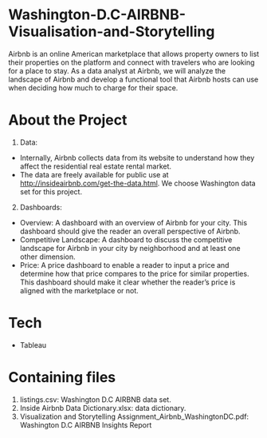 # Washington-D.C-AIRBNB-Visualisation-and-Storytelling
Airbnb is an online American marketplace that allows property owners to list their properties on the platform and connect with travelers who are looking for a place to stay. As a data analyst at Airbnb, we will analyze the landscape of Airbnb and develop a functional tool that Airbnb hosts can use when deciding how much to charge for their space.

# About the Project
1. Data: 
- Internally, Airbnb collects data from its website to understand how they affect the residential real estate rental market. 
- The data are freely available for public use at http://insideairbnb.com/get-the-data.html. We choose Washington data set for this project.
2. Dashboards:
- Overview: A dashboard with an overview of Airbnb for your city. This dashboard should give the reader an overall perspective of Airbnb. 
- Competitive Landscape: A dashboard to discuss the competitive landscape for Airbnb in your city by neighborhood and at least one other dimension.
- Price: A price dashboard to enable a reader to input a price and determine how that price compares to the price for similar properties. This dashboard should make it clear whether the reader’s price is aligned with the marketplace or not. 

# Tech
- Tableau

# Containing files
1. listings.csv: Washington D.C AIRBNB data set.
2. Inside Airbnb Data Dictionary.xlsx: data dictionary.
3. Visualization and Storytelling Assignment_Airbnb_WashingtonDC.pdf: Washington D.C AIRBNB Insights Report

